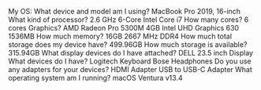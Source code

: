 My OS:
What device and model am I using?
MacBook Pro 2019, 16-inch
What kind of processor?
2.6 GHz 6-Core Intel Core i7
How many cores?
6 cores
Graphics?
AMD Radeon Pro 5300M 4GB
Intel UHD Graphics 630 1536MB
How much memory?
16GB 2667 MHz DDR4
How much total storage does my device have?
499.96GB
How much storage is available?
315.94GB
What display devices do I have attached?
DELL 23.5 inch Display
What devices do I have?
Logitech Keyboard
Bose Headphones
Do you use any adapters for your devices?
HDMI Adapter
USB to USB-C Adapter
What operating system am I running?
macOS Ventura v13.4